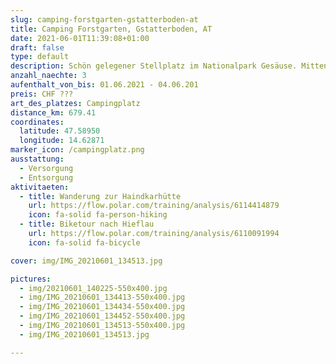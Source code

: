 ```yaml
---
slug: camping-forstgarten-gstatterboden-at
title: Camping Forstgarten, Gstatterboden, AT
date: 2021-06-01T11:39:08+01:00
draft: false
type: default
description: Schön gelegener Stellplatz im Nationalpark Gesäuse. Mitten im Wald und doch sonnig. Wanderungen können direkt beim Campingplatz starten.
anzahl_naechte: 3
aufenthalt_von_bis: 01.06.2021 - 04.06.201
preis: CHF ???
art_des_platzes: Campingplatz
distance_km: 679.41
coordinates:
  latitude: 47.58950
  longitude: 14.62871
marker_icon: /campingplatz.png
ausstattung:
  - Versorgung
  - Entsorgung
aktivitaeten:
  - title: Wanderung zur Haindkarhütte
    url: https://flow.polar.com/training/analysis/6114414879
    icon: fa-solid fa-person-hiking
  - title: Biketour nach Hieflau
    url: https://flow.polar.com/training/analysis/6110091994
    icon: fa-solid fa-bicycle

cover: img/IMG_20210601_134513.jpg

pictures:
  - img/20210601_140225-550x400.jpg
  - img/IMG_20210601_134413-550x400.jpg
  - img/IMG_20210601_134434-550x400.jpg
  - img/IMG_20210601_134452-550x400.jpg
  - img/IMG_20210601_134513-550x400.jpg
  - img/IMG_20210601_134513.jpg

---
```

